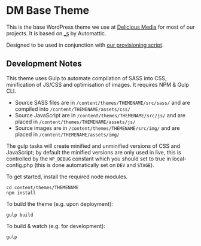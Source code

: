 # DM Base Theme

This is the base WordPress theme we use at [Delicious Media](https://www.deliciousmedia.co.uk/) for most of our projects. It is based on [_s](http://underscores.me/) by Automattic.

Designed to be used in conjunction with [our provisioning script](https://github.com/DeliciousMedia/DM-VVV2-Provision-Basic).

## Development Notes

This theme uses Gulp to automate compilation of SASS into CSS, minification of JS/CSS and optimisation of images. It requires NPM & Gulp CLI.

- Source SASS files are in `/content/themes/THEMENAME/src/sass/` and are compiled into `/content/THEMENAME/assets/css/`
- Source JavaScript are in `/content/themes/THEMENAME/src/js/` and are placed in `/content/themes/THEMENAME/assets/js/`
- Source images are in `/content/themes/THEMENAME/src/img/` and are placed in `/content/THEMENAME/assets/img/`

The gulp tasks will create minified and unminified versions of CSS and JavaScript; by default the minified versions are only used in live, this is controlled by the `WP_DEBUG` constant which you should set to true in local-config.php (this is done automatically set on `DEV` and `STAGE`).

To get started, install the required node modules.

```
cd content/themes/THEMENAME
npm install
```

To build the theme (e.g. upon deployment):

`gulp build`

To build & watch (e.g. for development):

`gulp`